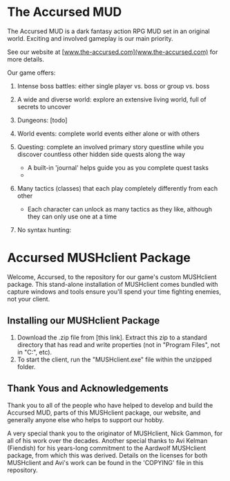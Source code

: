 # The Accursed MUD
The Accursed MUD is a dark fantasy action RPG MUD set in an original world. Exciting and involved gameplay is our main priority.

See our website at [www.the-accursed.com](www.the-accursed.com) for more details.

Our game offers:
1. Intense boss battles: either single player vs. boss or group vs. boss
2. A wide and diverse world: explore an extensive living world, full of secrets to uncover
3. Dungeons: [todo]
4. World events: complete world events either alone or with others
5. Questing: complete an involved primary story questline while you discover countless other hidden side quests along the way
   - A built-in 'journal' helps guide you as you complete quest tasks
   - 
7. Many tactics (classes) that each play completely differently from each other
   - Each character can unlock as many tactics as they like, although they can only use one at a time 
  
10. No syntax hunting: 


# Accursed MUSHclient Package
Welcome, Accursed, to the repository for our game's custom MUSHclient package. This stand-alone installation of MUSHclient comes bundled with capture windows and tools ensure you'll spend your time fighting enemies, not your client.

## Installing our MUSHclient Package
1. Download the .zip file from [this link]. Extract this zip to a standard directory that has read and write properties (not in "Program Files", not in "C:\", etc).
2. To start the client, run the "MUSHclient.exe" file within the unzipped folder.

## Thank Yous and Acknowledgements
Thank you to all of the people who have helped to develop and build the Accursed MUD, parts of this MUSHclient package, our website, and generally anyone else who helps to support our hobby.

A very special thank you to the originator of MUSHclient, Nick Gammon, for all of his work over the decades. Another special thanks to Avi Kelman (Fiendish) for his years-long commitment to the Aardwolf MUSHclient package, from which this was derived. Details on the licenses for both MUSHclient and Avi's work can be found in the 'COPYING' file in this repository.
